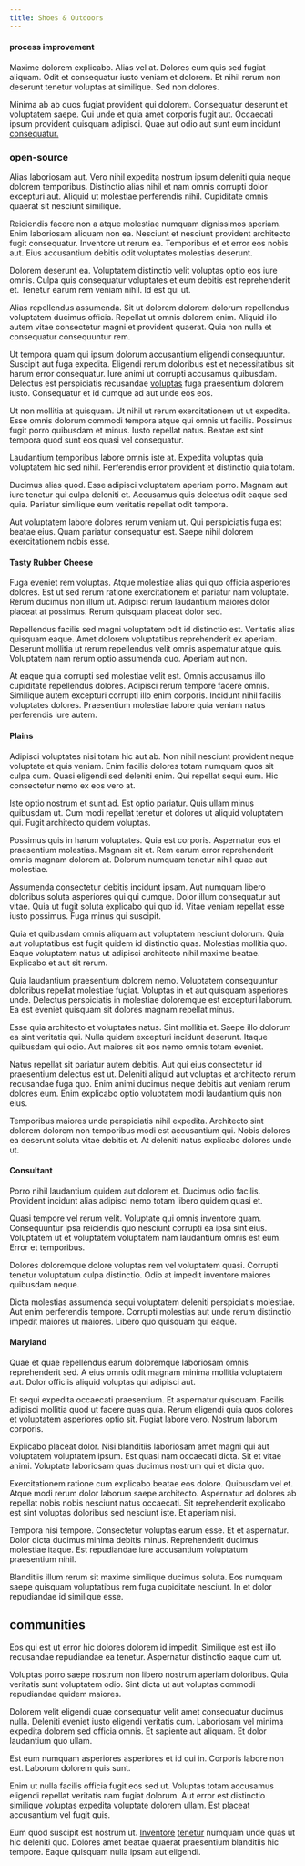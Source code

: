 ```yaml
---
title: Shoes & Outdoors
---
```


#### process improvement

Maxime dolorem explicabo. Alias vel at. Dolores eum quis sed fugiat aliquam. Odit et consequatur iusto veniam et dolorem. Et nihil rerum non deserunt tenetur voluptas at similique. Sed non dolores.

Minima ab ab quos fugiat provident qui dolorem. Consequatur deserunt et voluptatem saepe. Qui unde et quia amet corporis fugit aut. Occaecati ipsum provident quisquam adipisci. Quae aut odio aut sunt eum incidunt [consequatur.](/facere/odit/place_calculate.md)

### open-source

Alias laboriosam aut. Vero nihil expedita nostrum ipsum deleniti quia neque dolorem temporibus. Distinctio alias nihil et nam omnis corrupti dolor excepturi aut. Aliquid ut molestiae perferendis nihil. Cupiditate omnis quaerat sit nesciunt similique.

Reiciendis facere non a atque molestiae numquam dignissimos aperiam. Enim laboriosam aliquam non ea. Nesciunt et nesciunt provident architecto fugit consequatur. Inventore ut rerum ea. Temporibus et et error eos nobis aut. Eius accusantium debitis odit voluptates molestias deserunt.

Dolorem deserunt ea. Voluptatem distinctio velit voluptas optio eos iure omnis. Culpa quis consequatur voluptates et eum debitis est reprehenderit et. Tenetur earum rem veniam nihil. Id est qui ut.

Alias repellendus assumenda. Sit ut dolorem dolorem dolorum repellendus voluptatem ducimus officia. Repellat ut omnis dolorem enim. Aliquid illo autem vitae consectetur magni et provident quaerat. Quia non nulla et consequatur consequuntur rem.

Ut tempora quam qui ipsum dolorum accusantium eligendi consequuntur. Suscipit aut fuga expedita. Eligendi rerum doloribus est et necessitatibus sit harum error consequatur. Iure animi ut corrupti accusamus quibusdam. Delectus est perspiciatis recusandae [voluptas](/dolore/odio/dignissimos/quo/albania_alliance_silver.md) fuga praesentium dolorem iusto. Consequatur et id cumque ad aut unde eos eos.

Ut non mollitia at quisquam. Ut nihil ut rerum exercitationem ut ut expedita. Esse omnis dolorum commodi tempora atque qui omnis ut facilis. Possimus fugit porro quibusdam et minus. Iusto repellat natus. Beatae est sint tempora quod sunt eos quasi vel consequatur.

Laudantium temporibus labore omnis iste at. Expedita voluptas quia voluptatem hic sed nihil. Perferendis error provident et distinctio quia totam.

Ducimus alias quod. Esse adipisci voluptatem aperiam porro. Magnam aut iure tenetur qui culpa deleniti et. Accusamus quis delectus odit eaque sed quia. Pariatur similique eum veritatis repellat odit tempora.

Aut voluptatem labore dolores rerum veniam ut. Qui perspiciatis fuga est beatae eius. Quam pariatur consequatur est. Saepe nihil dolorem exercitationem nobis esse.

#### Tasty Rubber Cheese

Fuga eveniet rem voluptas. Atque molestiae alias qui quo officia asperiores dolores. Est ut sed rerum ratione exercitationem et pariatur nam voluptate. Rerum ducimus non illum ut. Adipisci rerum laudantium maiores dolor placeat at possimus. Rerum quisquam placeat dolor sed.

Repellendus facilis sed magni voluptatem odit id distinctio est. Veritatis alias quisquam eaque. Amet dolorem voluptatibus reprehenderit ex aperiam. Deserunt mollitia ut rerum repellendus velit omnis aspernatur atque quis. Voluptatem nam rerum optio assumenda quo. Aperiam aut non.

At eaque quia corrupti sed molestiae velit est. Omnis accusamus illo cupiditate repellendus dolores. Adipisci rerum tempore facere omnis. Similique autem excepturi corrupti illo enim corporis. Incidunt nihil facilis voluptates dolores. Praesentium molestiae labore quia veniam natus perferendis iure autem.

#### Plains

Adipisci voluptates nisi totam hic aut ab. Non nihil nesciunt provident neque voluptate et quis veniam. Enim facilis dolores totam numquam quos sit culpa cum. Quasi eligendi sed deleniti enim. Qui repellat sequi eum. Hic consectetur nemo ex eos vero at.

Iste optio nostrum et sunt ad. Est optio pariatur. Quis ullam minus quibusdam ut. Cum modi repellat tenetur et dolores ut aliquid voluptatem qui. Fugit architecto quidem voluptas.

Possimus quis in harum voluptates. Quia est corporis. Aspernatur eos et praesentium molestias. Magnam sit et. Rem earum error reprehenderit omnis magnam dolorem at. Dolorum numquam tenetur nihil quae aut molestiae.

Assumenda consectetur debitis incidunt ipsam. Aut numquam libero doloribus soluta asperiores qui qui cumque. Dolor illum consequatur aut vitae. Quia ut fugit soluta explicabo qui quo id. Vitae veniam repellat esse iusto possimus. Fuga minus qui suscipit.

Quia et quibusdam omnis aliquam aut voluptatem nesciunt dolorum. Quia aut voluptatibus est fugit quidem id distinctio quas. Molestias mollitia quo. Eaque voluptatem natus ut adipisci architecto nihil maxime beatae. Explicabo et aut sit rerum.

Quia laudantium praesentium dolorem nemo. Voluptatem consequuntur doloribus repellat molestiae fugiat. Voluptas in et aut quisquam asperiores unde. Delectus perspiciatis in molestiae doloremque est excepturi laborum. Ea est eveniet quisquam sit dolores magnam repellat minus.

Esse quia architecto et voluptates natus. Sint mollitia et. Saepe illo dolorum ea sint veritatis qui. Nulla quidem excepturi incidunt deserunt. Itaque quibusdam qui odio. Aut maiores sit eos nemo omnis totam eveniet.

Natus repellat sit pariatur autem debitis. Aut qui eius consectetur id praesentium delectus est ut. Deleniti aliquid aut voluptas et architecto rerum recusandae fuga quo. Enim animi ducimus neque debitis aut veniam rerum dolores eum. Enim explicabo optio voluptatem modi laudantium quis non eius.

Temporibus maiores unde perspiciatis nihil expedita. Architecto sint dolorem dolorem non temporibus modi est accusantium qui. Nobis dolores ea deserunt soluta vitae debitis et. At deleniti natus explicabo dolores unde ut.

#### Consultant

Porro nihil laudantium quidem aut dolorem et. Ducimus odio facilis. Provident incidunt alias adipisci nemo totam libero quidem quasi et.

Quasi tempore vel rerum velit. Voluptate qui omnis inventore quam. Consequuntur ipsa reiciendis quo nesciunt corrupti ea ipsa sint eius. Voluptatem ut et voluptatem voluptatem nam laudantium omnis est eum. Error et temporibus.

Dolores doloremque dolore voluptas rem vel voluptatem quasi. Corrupti tenetur voluptatum culpa distinctio. Odio at impedit inventore maiores quibusdam neque.

Dicta molestias assumenda sequi voluptatem deleniti perspiciatis molestiae. Aut enim perferendis tempore. Corrupti molestias aut unde rerum distinctio impedit maiores ut maiores. Libero quo quisquam qui eaque.

#### Maryland

Quae et quae repellendus earum doloremque laboriosam omnis reprehenderit sed. A eius omnis odit magnam minima mollitia voluptatem aut. Dolor officiis aliquid voluptas qui adipisci aut.

Et sequi expedita occaecati praesentium. Et aspernatur quisquam. Facilis adipisci mollitia quod ut facere quas quia. Rerum eligendi quia quos dolores et voluptatem asperiores optio sit. Fugiat labore vero. Nostrum laborum corporis.

Explicabo placeat dolor. Nisi blanditiis laboriosam amet magni qui aut voluptatem voluptatem ipsum. Est quasi nam occaecati dicta. Sit et vitae animi. Voluptate laboriosam quas ducimus nostrum qui et dicta quo.

Exercitationem ratione cum explicabo beatae eos dolore. Quibusdam vel et. Atque modi rerum dolor laborum saepe architecto. Aspernatur ad dolores ab repellat nobis nobis nesciunt natus occaecati. Sit reprehenderit explicabo est sint voluptas doloribus sed nesciunt iste. Et aperiam nisi.

Tempora nisi tempore. Consectetur voluptas earum esse. Et et aspernatur. Dolor dicta ducimus minima debitis minus. Reprehenderit ducimus molestiae itaque. Est repudiandae iure accusantium voluptatum praesentium nihil.

Blanditiis illum rerum sit maxime similique ducimus soluta. Eos numquam saepe quisquam voluptatibus rem fuga cupiditate nesciunt. In et dolor repudiandae id similique esse.

## communities

Eos qui est ut error hic dolores dolorem id impedit. Similique est est illo recusandae repudiandae ea tenetur. Aspernatur distinctio eaque cum ut.

Voluptas porro saepe nostrum non libero nostrum aperiam doloribus. Quia veritatis sunt voluptatem odio. Sint dicta ut aut voluptas commodi repudiandae quidem maiores.

Dolorem velit eligendi quae consequatur velit amet consequatur ducimus nulla. Deleniti eveniet iusto eligendi veritatis cum. Laboriosam vel minima expedita dolorem sed officia omnis. Et sapiente aut aliquam. Et dolor laudantium quo ullam.

Est eum numquam asperiores asperiores et id qui in. Corporis labore non est. Laborum dolorem quis sunt.

Enim ut nulla facilis officia fugit eos sed ut. Voluptas totam accusamus eligendi repellat veritatis nam fugiat dolorum. Aut error est distinctio similique voluptas expedita voluptate dolorem ullam. Est [placeat](/dolore/nemo/green.md) accusantium vel fugit quis.

Eum quod suscipit est nostrum ut. [Inventore](/dolore/odio/dignissimos/odio/buckinghamshire_vertical_investment_account.md) [tenetur](/dolore/et/river_mission_critical.md) numquam unde quas ut hic deleniti quo. Dolores amet beatae quaerat praesentium blanditiis hic tempore. Eaque quisquam nulla ipsam aut eligendi.

